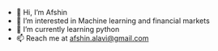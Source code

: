 - 👋 Hi, I’m Afshin
- 👀 I’m interested in Machine learning and financial markets
- 🌱 I’m currently learning python
- 📫 Reach me at afshin.alavi@gmail.com 

<!---
hpafshin/hpafshin is a ✨ special ✨ repository because its `README.md` (this file) appears on your GitHub profile.
You can click the Preview link to take a look at your changes.
--->
